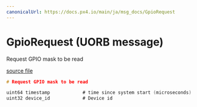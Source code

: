 ```yaml
---
canonicalUrl: https://docs.px4.io/main/ja/msg_docs/GpioRequest
---
```


# GpioRequest (UORB message)

Request GPIO mask to be read

[source file](https://github.com/PX4/PX4-Autopilot/blob/release/1.14/msg/GpioRequest.msg)

```c
# Request GPIO mask to be read

uint64 timestamp            # time since system start (microseconds)
uint32 device_id            # Device id

```
